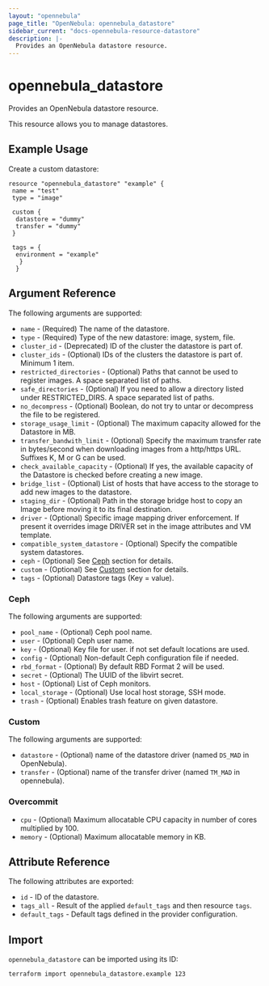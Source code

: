 ```yaml
---
layout: "opennebula"
page_title: "OpenNebula: opennebula_datastore"
sidebar_current: "docs-opennebula-resource-datastore"
description: |-
  Provides an OpenNebula datastore resource.
---
```


# opennebula_datastore

Provides an OpenNebula datastore resource.

This resource allows you to manage datastores.

## Example Usage

Create a custom datastore:

```hcl
resource "opennebula_datastore" "example" {
 name = "test"
 type = "image"

 custom {
  datastore = "dummy"
  transfer = "dummy"
 }

 tags = {
  environment = "example"
   }
  }
```

## Argument Reference

The following arguments are supported:

* `name` - (Required) The name of the datastore.
* `type` - (Required) Type of the new datastore: image, system, file.
* `cluster_id` - (Deprecated) ID of the cluster the datastore is part of.
* `cluster_ids` - (Optional) IDs of the clusters the datastore is part of. Minimum 1 item.
* `restricted_directories` - (Optional) Paths that cannot be used to register images. A space separated list of paths.
* `safe_directories` - (Optional) If you need to allow a directory listed under RESTRICTED_DIRS. A space separated list of paths.
* `no_decompress` - (Optional) Boolean, do not try to untar or decompress the file to be registered.
* `storage_usage_limit` - (Optional) The maximum capacity allowed for the Datastore in MB.
* `transfer_bandwith_limit` - (Optional) Specify the maximum transfer rate in bytes/second when downloading images from a http/https URL. Suffixes K, M or G can be used.
* `check_available_capacity` - (Optional) If yes, the available capacity of the Datastore is checked before creating a new image.
* `bridge_list` - (Optional) List of hosts that have access to the storage to add new images to the datastore.
* `staging_dir` - (Optional) Path in the storage bridge host to copy an Image before moving it to its final destination.
* `driver` - (Optional) Specific image mapping driver enforcement. If present it overrides image DRIVER set in the image attributes and VM template.
* `compatible_system_datastore` - (Optional) Specify the compatible system datastores.
* `ceph` - (Optional) See [Ceph](#ceph) section for details.
* `custom` - (Optional) See [Custom](#custom) section for details.
* `tags` - (Optional) Datastore tags (Key = value).

### Ceph

The following arguments are supported:

* `pool_name` - (Optional) Ceph pool name.
* `user` - (Optional) Ceph user name.
* `key` - (Optional) Key file for user. if not set default locations are used.
* `config` - (Optional) Non-default Ceph configuration file if needed.
* `rbd_format` - (Optional) By default RBD Format 2 will be used.
* `secret` - (Optional) The UUID of the libvirt secret.
* `host` - (Optional) List of Ceph monitors.
* `local_storage` - (Optional) Use local host storage, SSH mode.
* `trash` - (Optional) Enables trash feature on given datastore.

### Custom

The following arguments are supported:

* `datastore` - (Optional) name of the datastore driver (named `DS_MAD` in OpenNebula).
* `transfer` - (Optional) name of the transfer driver (named `TM_MAD` in opennebula).

### Overcommit

* `cpu` - (Optional) Maximum allocatable CPU capacity  in number of cores multiplied by 100.
* `memory` - (Optional) Maximum allocatable memory in KB.

## Attribute Reference

The following attributes are exported:

* `id` - ID of the datastore.
* `tags_all` - Result of the applied `default_tags` and then resource `tags`.
* `default_tags` - Default tags defined in the provider configuration.

## Import

`opennebula_datastore` can be imported using its ID:

```shell
terraform import opennebula_datastore.example 123
```
